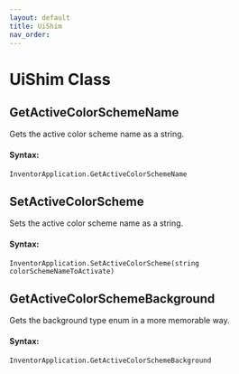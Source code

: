 ```yaml
---
layout: default
title: UiShim
nav_order: 
---
```


# UiShim Class

## GetActiveColorSchemeName

Gets the active color scheme name as a string.


#### Syntax:

    InventorApplication.GetActiveColorSchemeName


## SetActiveColorScheme

Sets the active color scheme name as a string.

#### Syntax:

    InventorApplication.SetActiveColorScheme(string colorSchemeNameToActivate)


## GetActiveColorSchemeBackground

Gets the background type enum in a more memorable way.

#### Syntax:

    InventorApplication.GetActiveColorSchemeBackground